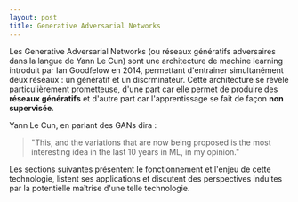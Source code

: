 ```yaml
---
layout: post
title: Generative Adversarial Networks
---
```


Les Generative Adversarial Networks (ou réseaux génératifs adversaires dans la langue de Yann Le Cun) sont une architecture de machine learning introduit par Ian Goodfelow en 2014, permettant d'entrainer simultanément deux réseaux : un génératif et un discrminateur. Cette architecture se révèle particulièrement prometteuse, d'une part car elle permet de produire des **réseaux génératifs** et d'autre part car l'apprentissage se fait de façon **non supervisée**.

Yann Le Cun, en parlant des GANs dira :

  > "This, and the variations that are now being proposed is the most interesting idea in the last 10 years in ML, in my opinion."

Les sections suivantes présentent le fonctionnement et l'enjeu de cette technologie, listent ses applications et discutent des perspectives induites par la potentielle maîtrise d'une telle technologie.
